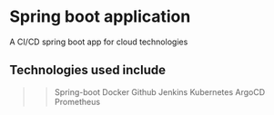 # Spring boot application
A CI/CD spring boot app for cloud technologies

## Technologies used include
>> Spring-boot
>> Docker
>> Github
>> Jenkins
>> Kubernetes
>> ArgoCD
>> Prometheus
